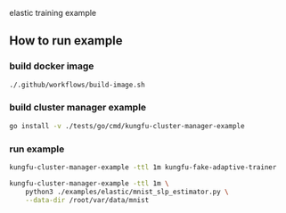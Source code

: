 elastic training example

## How to run example

### build docker image
```bash
./.github/workflows/build-image.sh
```


### build cluster manager example

```bash
go install -v ./tests/go/cmd/kungfu-cluster-manager-example
```

### run example

```bash
kungfu-cluster-manager-example -ttl 1m kungfu-fake-adaptive-trainer
```

```bash
kungfu-cluster-manager-example -ttl 1m \
    python3 ./examples/elastic/mnist_slp_estimator.py \
    --data-dir /root/var/data/mnist
```
